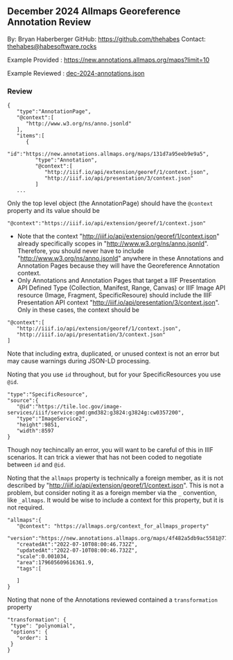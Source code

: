 ## December 2024 Allmaps Georeference Annotation Review
By: Bryan Haberberger
GitHub: https://github.com/thehabes
Contact: thehabes@habesoftware.rocks

Example Provided : https://new.annotations.allmaps.org/maps?limit=10

Example Reviewed : [dec-2024-annotations.json](/prototypes/dec-2024-annotations.json)

### Review

```
{
   "type":"AnnotationPage",
   "@context":[
      "http://www.w3.org/ns/anno.jsonld"
   ],
   "items":[
      {
         "id":"https://new.annotations.allmaps.org/maps/131d7a95eeb9e9a5",
         "type":"Annotation",
         "@context":[
            "http://iiif.io/api/extension/georef/1/context.json",
            "http://iiif.io/api/presentation/3/context.json"
         ]
   ...

```

Only the top level object (the AnnotationPage) should have the `@context` property and its value should be

```
"@context":"https://iiif.io/api/extension/georef/1/context.json"
```

- Note that the context "http://iiif.io/api/extension/georef/1/context.json" already specifically scopes in "http://www.w3.org/ns/anno.jsonld".  Therefore, you should never have to include "http://www.w3.org/ns/anno.jsonld" anywhere in these Annotations and Annotation Pages because they will have the Georeference Annotation context.  
- Only Annotations and Annotation Pages that target a IIIF Presentation API Defined Type (Collection, Manifest, Range, Canvas) or IIIF Image API resource (Image, Fragment, SpecificResoure) should include the IIIF Presentation API context "http://iiif.io/api/presentation/3/context.json". Only in these cases, the context should be
```
"@context":[
   "http://iiif.io/api/extension/georef/1/context.json",
   "http://iiif.io/api/presentation/3/context.json"
]
```
  
Note that including extra, duplicated, or unused context is not an error but may cause warnings during JSON-LD processing.

Noting that you use `id` throughout, but for your SpecificResources you use `@id`.  
```
"type":"SpecificResource",
"source":{
   "@id":"https://tile.loc.gov/image-services/iiif/service:gmd:gmd382:g3824:g3824g:cw0357200",
   "type":"ImageService2",
   "height":9851,
   "width":8597
}
```

Though noy techincally an error, you will want to be careful of this in IIIF scenarios.  It can trick a viewer that has not been coded to negotiate between `id` and `@id`.

Noting that the `allmaps` property is technically a foreign member, as it is not described by "http://iiif.io/api/extension/georef/1/context.json".  This is not a problem, but consider noting it as a foreign member via the `_` convention, like `_allmaps`.  It would be wise to include a context for this property, but it is not required.
```
"allmaps":{
   "@context": "https://allmaps.org/context_for_allmaps_property"
   "version":"https://new.annotations.allmaps.org/maps/4f482a5db9ac5581@77cbdfa0621354fa",
   "createdAt":"2022-07-10T08:00:46.732Z",
   "updatedAt":"2022-07-10T08:00:46.732Z",
   "scale":0.001034,
   "area":179605609616361.9,
   "tags":[
      
   ]
}
```

Noting that none of the Annotations reviewed contained a `transformation` property
```
"transformation": {
 "type": "polynomial",
 "options": {
   "order": 1
 }
}
```